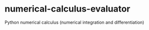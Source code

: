 # numerical-calculus-evaluator
Python numerical calculus (numerical integration and differentiation)
